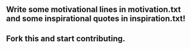 ## Write some motivational lines in motivation.txt and some inspirational quotes in inspiration.txt!

## Fork this and start contributing.